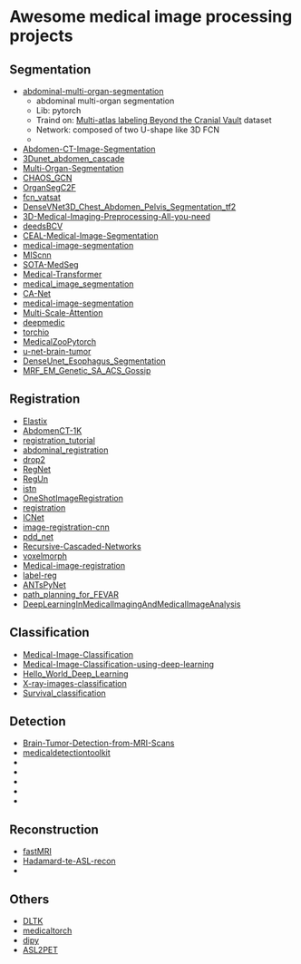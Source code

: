 
# Awesome medical image processing projects 

## Segmentation
  * [abdominal-multi-organ-segmentation](https://github.com/assassint2017/abdominal-multi-organ-segmentation)
    * abdominal multi-organ segmentation
    * Lib: pytorch
    * Traind on: [Multi-atlas labeling Beyond the Cranial Vault](https://www.synapse.org/#!Synapse:syn3193805/wiki/217752) dataset
    * Network: composed of two U-shape like 3D FCN
    * 
  * [Abdomen-CT-Image-Segmentation](https://github.com/tureckova/Abdomen-CT-Image-Segmentation)
  * [3Dunet_abdomen_cascade](https://github.com/holgerroth/3Dunet_abdomen_cascade)
  * [Multi-Organ-Segmentation](https://github.com/Prayushi9/Multi-Organ-Segmentation)
  * [CHAOS_GCN](https://github.com/armyja/CHAOS_GCN)
  * [OrganSegC2F](https://github.com/198808xc/OrganSegC2F)
  * [fcn_vatsat](https://github.com/tarolangner/fcn_vatsat)
  * [DenseVNet3D_Chest_Abdomen_Pelvis_Segmentation_tf2](https://github.com/fitushar/DenseVNet3D_Chest_Abdomen_Pelvis_Segmentation_tf2)
  * [3D-Medical-Imaging-Preprocessing-All-you-need](https://github.com/fitushar/3D-Medical-Imaging-Preprocessing-All-you-need)
  * [deedsBCV](https://github.com/mattiaspaul/deedsBCV)
  * [CEAL-Medical-Image-Segmentation](https://github.com/marc-gorriz/CEAL-Medical-Image-Segmentation)
  * [medical-image-segmentation](https://github.com/topics/medical-image-segmentation)
  * [MIScnn](https://github.com/frankkramer-lab/MIScnn)
  * [SOTA-MedSeg](https://github.com/JunMa11/SOTA-MedSeg)
  * [Medical-Transformer](https://github.com/jeya-maria-jose/Medical-Transformer)
  * [medical_image_segmentation](https://github.com/CVxTz/medical_image_segmentation)
  * [CA-Net](https://github.com/HiLab-git/CA-Net)
  * [medical-image-segmentation](https://github.com/sudohainguyen/medical-image-segmentation)
  * [Multi-Scale-Attention](https://github.com/sinAshish/Multi-Scale-Attention)
  * [deepmedic](https://github.com/deepmedic/deepmedic)
  * [torchio](https://github.com/fepegar/torchio)
  * [MedicalZooPytorch](https://github.com/black0017/MedicalZooPytorch)
  * [u-net-brain-tumor](https://github.com/zsdonghao/u-net-brain-tumor)
  * [DenseUnet_Esophagus_Segmentation](https://github.com/yousefis/DenseUnet_Esophagus_Segmentation)
  * [MRF_EM_Genetic_SA_ACS_Gossip](https://github.com/yousefis/MRF_EM_Genetic_SA_ACS_Gossip)

## Registration
  * [Elastix](https://github.com/SuperElastix/elastix)
  * [AbdomenCT-1K](https://github.com/JunMa11/AbdomenCT-1K)
  * [registration_tutorial](https://github.com/MASILab/registration_tutorial)
  * [abdominal_registration](https://github.com/TheoEst/abdominal_registration)
  * [drop2](https://github.com/biomedia-mira/drop2)
  * [RegNet](https://github.com/hsokooti/RegNet)
  * [RegUn](https://github.com/hsokooti/RegUn)
  * [istn](https://github.com/biomedia-mira/istn)
  * [OneShotImageRegistration](https://github.com/ToFec/OneShotImageRegistration)
  * [registration](https://github.com/uncbiag/registration)
  * [ICNet](https://github.com/zhangjun001/ICNet)
  * [image-registration-cnn](https://github.com/shreshth211/image-registration-cnn)
  * [pdd_net](https://github.com/multimodallearning/pdd_net)
  * [Recursive-Cascaded-Networks](https://github.com/microsoft/Recursive-Cascaded-Networks)
  * [voxelmorph](https://github.com/voxelmorph/voxelmorph)
  * [Medical-image-registration](https://github.com/dykuang/Medical-image-registration)
  * [label-reg](https://github.com/YipengHu/label-reg)
  * [ANTsPyNet](https://github.com/ANTsX/ANTsPyNet)
  * [path_planning_for_FEVAR](https://github.com/jianqingzheng/path_planning_for_FEVAR)
  * [DeepLearningInMedicalImagingAndMedicalImageAnalysis](https://github.com/shawnyuen/DeepLearningInMedicalImagingAndMedicalImageAnalysis)

## Classification
  * [Medical-Image-Classification](https://github.com/ljbatwh/Medical-Image-Classification)
  * [Medical-Image-Classification-using-deep-learning](https://github.com/21Vipin/Medical-Image-Classification-using-deep-learning)
  * [Hello_World_Deep_Learning](https://github.com/paras42/Hello_World_Deep_Learning)
  * [X-ray-images-classification](https://github.com/faust-prime/X-ray-images-classification-with-Keras-TensorFlow)
  * [Survival_classification](https://github.com/GKaramiMP/Survival_classification)

## Detection 
  * [Brain-Tumor-Detection-from-MRI-Scans](https://github.com/muhammadsanaullah/Brain-Tumor-Detection-from-MRI-Scans)
  * [medicaldetectiontoolkit](https://github.com/MIC-DKFZ/medicaldetectiontoolkit)
  * []()
  * []()
  * []()
  * []()
  * []()
## Reconstruction
  * [fastMRI](https://github.com/facebookresearch/fastMRI)
  * [Hadamard-te-ASL-recon](https://github.com/yousefis/Hadamard-te-ASL-recon)
  * 

## Others
  * [DLTK](https://github.com/DLTK/DLTK)
  * [medicaltorch](https://github.com/perone/medicaltorch)
  * [dipy](https://github.com/dipy/dipy)
  * [ASL2PET](https://github.com/yousefis/ASL2PET)
